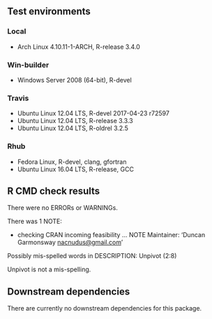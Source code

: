## Test environments

### Local
* Arch Linux 4.10.11-1-ARCH, R-release 3.4.0

### Win-builder
* Windows Server 2008 (64-bit), R-devel

### Travis
* Ubuntu Linux 12.04 LTS, R-devel 2017-04-23 r72597
* Ubuntu Linux 12.04 LTS, R-release 3.3.3
* Ubuntu Linux 12.04 LTS, R-oldrel 3.2.5

### Rhub
* Fedora Linux, R-devel, clang, gfortran
* Ubuntu Linux 16.04 LTS, R-release, GCC

## R CMD check results
There were no ERRORs or WARNINGs.

There was 1 NOTE:

* checking CRAN incoming feasibility ... NOTE
Maintainer: ‘Duncan Garmonsway <nacnudus@gmail.com>’

Possibly mis-spelled words in DESCRIPTION:
  Unpivot (2:8)

  Unpivot is not a mis-spelling.

## Downstream dependencies
There are currently no downstream dependencies for this package.
